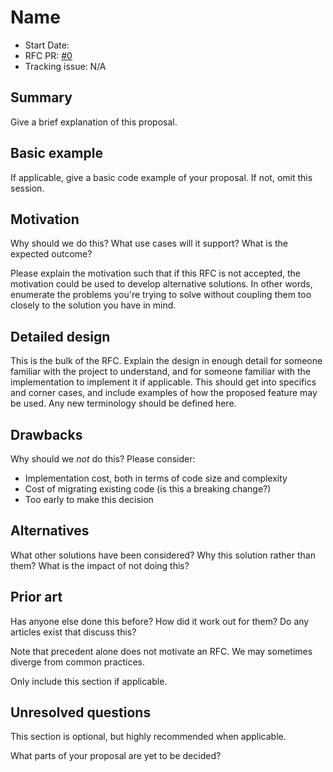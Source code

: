 # Name

<!-- Fill these out once the PR has been created. Remember to remove comments once they're no longer applicable. -->

- Start Date: <!-- Insert today's date here, YYYY-MM-DD -->
- RFC PR: [#0](https://github.com/loki-chat/rfcs/pull/0) <!-- Update with link to PR after merging. -->
- Tracking issue: N/A <!-- When this RFC is made active, add link in the form of [<repo name>#0](https://github.com/loki-chat/<repo name>/issues/0) if applicable. -->

## Summary

Give a brief explanation of this proposal.

## Basic example

If applicable, give a basic code example of your proposal. If not, omit this session.

## Motivation

Why should we do this? What use cases will it support? What is the expected outcome?

Please explain the motivation such that if this RFC is not accepted, the motivation could be used to develop alternative solutions. In other words, enumerate the problems you're trying to solve without coupling them too closely to the solution you have in mind.

## Detailed design

This is the bulk of the RFC. Explain the design in enough detail for someone familiar with the project to understand, and for someone familiar with the implementation to implement it if applicable. This should get into specifics and corner cases, and include examples of how the proposed feature may be used. Any new terminology should be defined here.

## Drawbacks

Why should we *not* do this? Please consider:

- Implementation cost, both in terms of code size and complexity
- Cost of migrating existing code (is this a breaking change?)
- Too early to make this decision

## Alternatives

What other solutions have been considered? Why this solution rather than them? What is the impact of not doing this?

## Prior art

Has anyone else done this before? How did it work out for them? Do any articles exist that discuss this?

Note that precedent alone does not motivate an RFC. We may sometimes diverge from common practices.

Only include this section if applicable.

## Unresolved questions

This section is optional, but highly recommended when applicable.

What parts of your proposal are yet to be decided?